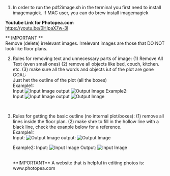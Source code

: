 1. In order to run the pdf2image.sh in the terminal you first need to install imagemagick. If MAC user, you can do brew install imagemagick
   <br/>

**Youtube Link for Photopea.com** <br/>
https://youtu.be/0HIpaX7w-3I

** IMPORTANT **
<br/>
Remove (delete) irrelevant images. Irrelevant images are those that DO NOT look like floor plans. <br/>

2. Rules for removing text and unnecessary parts of image: (1) Remove All Text (even small ones) (2) remove all objects like bed, couch, kitchen. etc. (3) make sure all the words and objects iut of the plot are gone
   <br/>
   GOAL: <br/>
   Just het the outline of the plot (all the boxes)
   <br/>
   Example1: <br/>
   Input
   ![Input Image](./public/2D-floor-plan-room-dimensions.jpg)
   output
   ![Output Image](<./public/2D-floor-plan-room-dimensions(2).jpg>)
   Example2: <br/>
   Input
   ![Input Image](./public/2nd-floor-plan_orig.png)
   output
   ![Output Image](<./public/2nd-floor-plan_orig(1).jpg>)

   <br/>

3. Rules for getting the basic outline (no internal plot/boxes): (1) remove all lines inside the floor plan. (2) make shre to fill in the hollow line with a black line, check the exanple below for a reference.
   <br/>
   Example1:
   <br/>
   Input:
   ![Output Image](<./public/2D-floor-plan-room-dimensions(2).jpg>)
   output:
   ![Output Image](<./public/2D-floor-plan-room-dimensions(3).jpg>)

   Example2:
   Input:
   ![Input Image](<./public/2nd-floor-plan_orig(1).jpg>)
   Output:
   ![Input Image](<./public/2nd-floor-plan_orig(2).jpg>)

   <br/>
   **IMPORTANT**
   A website that is helpful in editing photos is: www.photopea.com
